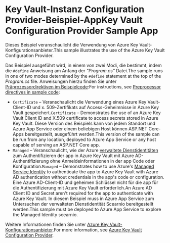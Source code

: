 # <a name="key-vault-configuration-provider-sample-app"></a><span data-ttu-id="d8790-101">Key Vault-Instanz Configuration Provider-Beispiel-App</span><span class="sxs-lookup"><span data-stu-id="d8790-101">Key Vault Configuration Provider Sample App</span></span>

<span data-ttu-id="d8790-102">Dieses Beispiel veranschaulicht die Verwendung von Azure Key Vault-Konfigurationsanbieter.</span><span class="sxs-lookup"><span data-stu-id="d8790-102">This sample illustrates the use of the Azure Key Vault Configuration Provider.</span></span>

<span data-ttu-id="d8790-103">Das Beispiel ausgeführt wird, in einem von zwei Modi, die bestimmt, indem die `#define` Anweisung am Anfang der *"Program.cs"* Datei.</span><span class="sxs-lookup"><span data-stu-id="d8790-103">The sample runs in one of two modes determined by the `#define` statement at the top of the *Program.cs* file.</span></span> <span data-ttu-id="d8790-104">Anweisungen hierzu finden Sie unter [Präprozessordirektiven im Beispielcode](https://docs.microsoft.com/aspnet/core#preprocessor-directives-in-sample-code):</span><span class="sxs-lookup"><span data-stu-id="d8790-104">For instructions, see [Preprocessor directives in sample code](https://docs.microsoft.com/aspnet/core#preprocessor-directives-in-sample-code):</span></span>

* <span data-ttu-id="d8790-105">`Certificate` &ndash; Veranschaulicht die Verwendung eines Azure Key Vault-Client-ID und x. 509-Zertifikats auf Access-Geheimnisse in Azure Key Vault gespeichert.</span><span class="sxs-lookup"><span data-stu-id="d8790-105">`Certificate` &ndash; Demonstrates the use of an Azure Key Vault Client ID and X.509 certificate to access secrets stored in Azure Key Vault.</span></span> <span data-ttu-id="d8790-106">Diese Version des Beispiels kann von jedem Standort und Azure App Service oder einem beliebigen Host können ASP.NET Core-Apps bereitgestellt, ausgeführt werden.</span><span class="sxs-lookup"><span data-stu-id="d8790-106">This version of the sample can be run from any location, deployed to Azure App Service or any host capable of serving an ASP.NET Core app.</span></span>
* <span data-ttu-id="d8790-107">`Managed` &ndash; Veranschaulicht, wie der Azure [verwaltete Dienstidentitäten](https://docs.microsoft.com/azure/active-directory/managed-identities-azure-resources/overview) zum Authentifizieren der app in Azure Key Vault mit Azure AD-Authentifizierung ohne Anmeldeinformationen in der app Code oder Konfiguration.</span><span class="sxs-lookup"><span data-stu-id="d8790-107">`Managed` &ndash; Demonstrates how to use Azure's [Managed Service Identity](https://docs.microsoft.com/azure/active-directory/managed-identities-azure-resources/overview) to authenticate the app to Azure Key Vault with Azure AD authentication without credentials in the app's code or configuration.</span></span> <span data-ttu-id="d8790-108">Eine Azure AD-Client-ID und geheimen Schlüssel nicht für die app für die Authentifizierung mit Azure Key Vault erforderlich.</span><span class="sxs-lookup"><span data-stu-id="d8790-108">An Azure AD Client ID and Secret aren't required for the app to authenticate with Azure Key Vault.</span></span> <span data-ttu-id="d8790-109">In diesem Beispiel muss in Azure App Service zum Untersuchen der verwalteten Dienstidentität Scearnio bereitgestellt werden.</span><span class="sxs-lookup"><span data-stu-id="d8790-109">This sample must be deployed to Azure App Service to explore the Managed Identity scearnio.</span></span>

<span data-ttu-id="d8790-110">Weitere Informationen finden Sie unter [Azure Key Vault-Konfigurationsanbieter](https://docs.microsoft.com/aspnet/core/security/key-vault-configuration).</span><span class="sxs-lookup"><span data-stu-id="d8790-110">For more information, see [Azure Key Vault Configuration Provider](https://docs.microsoft.com/aspnet/core/security/key-vault-configuration).</span></span>
